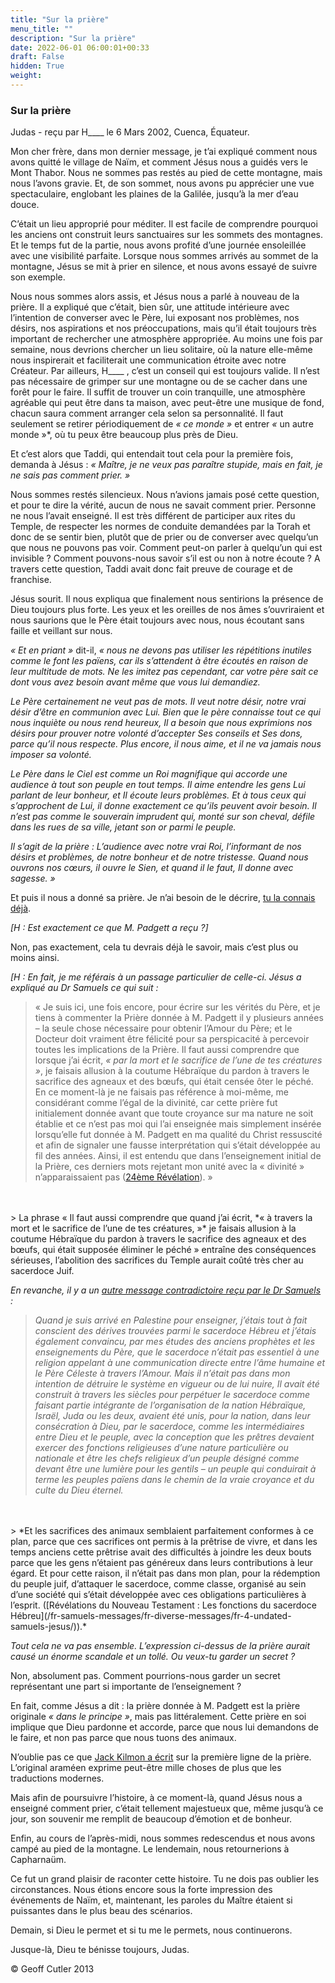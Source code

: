 ```yaml
---
title: "Sur la prière"
menu_title: ""
description: "Sur la prière"
date: 2022-06-01 06:00:01+00:33
draft: False
hidden: True
weight:
---
```

### Sur la prière

Judas - reçu par H____ le 6 Mars 2002, Cuenca, Équateur.

Mon cher frère, dans mon dernier message, je t’ai expliqué comment nous avons quitté le village de Naïm, et comment Jésus nous a guidés vers le Mont Thabor. Nous ne sommes pas restés au pied de cette montagne, mais nous l’avons gravie. Et, de son sommet, nous avons pu apprécier une vue spectaculaire, englobant les plaines de la Galilée, jusqu’à la mer d’eau douce.

C’était un lieu approprié pour méditer. Il est facile de comprendre pourquoi les anciens ont construit leurs sanctuaires sur les sommets des montagnes. Et le temps fut de la partie, nous avons profité d’une journée ensoleillée avec une visibilité parfaite. Lorsque nous sommes arrivés au sommet de la montagne, Jésus se mit à prier en silence, et nous avons essayé de suivre son exemple.

Nous nous sommes alors assis, et Jésus nous a parlé à nouveau de la prière. Il a expliqué que c’était, bien sûr, une attitude intérieure avec l’intention de converser avec le Père, lui exposant nos problèmes, nos désirs, nos aspirations et nos préoccupations, mais qu’il était toujours très important de rechercher une atmosphère appropriée. Au moins une fois par semaine, nous devrions chercher un lieu solitaire, où la nature elle-même nous inspirerait et faciliterait une communication étroite avec notre Créateur. Par ailleurs, H____ , c’est un conseil qui est toujours valide. Il n’est pas nécessaire de grimper sur une montagne ou de se cacher dans une forêt pour le faire. Il suffit de trouver un coin tranquille, une atmosphère agréable qui peut être dans ta maison, avec peut-être une musique de fond, chacun saura comment arranger cela selon sa personnalité. Il faut seulement se retirer périodiquement de *« ce monde »* et entrer *«* un autre monde »*, où tu peux être beaucoup plus près de Dieu.

Et c’est alors que Taddi, qui entendait tout cela pour la première fois, demanda à Jésus : *« Maître, je ne veux pas paraître stupide, mais en fait, je ne sais pas comment prier. »*

Nous sommes restés silencieux. Nous n’avions jamais posé cette question, et pour te dire la vérité, aucun de nous ne savait comment prier. Personne ne nous l’avait enseigné. Il est très différent de participer aux rites du Temple, de respecter les normes de conduite demandées par la Torah et donc de se sentir bien, plutôt que de prier ou de converser avec quelqu’un que nous ne pouvons pas voir. Comment peut-on parler à quelqu’un qui est invisible ? Comment pouvons-nous savoir s’il est ou non à notre écoute ? A travers cette question, Taddi avait donc fait preuve de courage et de franchise.

Jésus sourit. Il nous expliqua que finalement nous sentirions la présence de Dieu toujours plus forte. Les yeux et les oreilles de nos âmes s’ouvriraient et nous saurions que le Père était toujours avec nous, nous écoutant sans faille et veillant sur nous.

*« Et en priant »* dit-il, *« nous ne devons pas utiliser les répétitions inutiles comme le font les païens, car ils s’attendent à être écoutés en raison de leur multitude de mots. Ne les imitez pas  cependant, car votre père sait ce dont vous avez besoin avant même que vous lui demandiez.*

*Le Père certainement ne veut pas de mots. Il veut notre désir, notre vrai désir d’être en communion avec Lui. Bien que le père connaisse tout ce qui nous inquiète ou nous rend heureux, Il a besoin que nous exprimions nos désirs pour prouver notre volonté d’accepter Ses conseils et Ses dons, parce qu’il nous respecte. Plus encore, il nous aime, et il ne va jamais nous imposer sa volonté.*

*Le Père dans le Ciel est comme un Roi magnifique qui accorde une audience à tout son peuple en tout temps. Il aime entendre les gens Lui parlant de leur bonheur, et Il écoute leurs problèmes. Et à tous ceux qui s’approchent de Lui, il donne exactement ce qu’ils peuvent avoir besoin. Il n’est pas comme le souverain imprudent qui, monté sur son cheval, défile dans les rues de sa ville, jetant son or parmi le peuple.*

*Il s’agit de la prière : L’audience avec notre vrai Roi, l’informant de nos désirs et problèmes, de notre bonheur et de notre tristesse. Quand nous ouvrons nos cœurs, il ouvre le Sien, et quand il le faut, Il donne avec sagesse. »*

Et puis il nous a donné sa prière. Je n’ai besoin de le décrire, [tu la connais déjà](/fr-james-padgett-messages/fr-padgett-messages-date-order/fr-padgett-messages-1916/fr-1916-12-2-1-jep-jesus/).

*[H : Est exactement ce que M. Padgett a reçu ?]*

Non, pas exactement, cela tu devrais déjà le savoir, mais c’est plus ou moins ainsi.

*[H : En fait, je me référais à un passage particulier de celle-ci. Jésus a expliqué au Dr Samuels ce qui suit :*

> « Je suis ici, une fois encore, pour écrire sur les vérités du Père, et je tiens à commenter la Prière donnée à M. Padgett il y plusieurs années – la seule chose nécessaire pour obtenir l’Amour du Père; et le Docteur doit vraiment être félicité pour sa perspicacité à percevoir toutes les implications de la Prière. Il faut aussi comprendre que lorsque j’ai écrit, *« par la mort et le sacrifice de l’une de tes créatures »*, je faisais allusion à la coutume Hébraïque du pardon à travers le sacrifice des agneaux et des bœufs, qui était censée ôter le péché. En ce moment-là je ne faisais pas référence à moi-même, me considérant comme l’égal de la divinité, car cette prière fut  initialement donnée avant que toute croyance sur ma nature ne soit établie et ce n’est pas moi qui l’ai enseignée mais simplement insérée lorsqu’elle fut donnée à M. Padgett en ma qualité du Christ ressuscité et afin de signaler une fausse interprétation qui s’était développée au fil des années. Ainsi, il est entendu que dans l’enseignement initial de la Prière, ces derniers mots rejetant mon unité avec la  « divinité » n’apparaissaient pas ([24ème Révélation](/fr-samuels-messages/fr-revelations/fr-rev-24-1955-6-23-samuels-jesus/)). »
<br>
<br>
> La phrase « Il faut aussi comprendre que quand j’ai écrit, *« à travers la mort et le sacrifice de l’une de tes créatures, »* je faisais allusion à la coutume Hébraïque du pardon à travers le sacrifice des agneaux et des bœufs, qui était supposée éliminer le péché » entraîne des conséquences sérieuses, l’abolition des sacrifices du Temple aurait coûté très cher au sacerdoce Juif.

*En revanche, il y a un [autre message contradictoire reçu par le Dr Samuels](/fr-samuels-messages/fr-diverse-messages/fr-4-undated-samuels-jesus/) :*

> *Quand je suis arrivé en Palestine pour enseigner, j’étais tout à fait conscient des dérives trouvées parmi le sacerdoce Hébreu et j’étais également convaincu, par mes études des anciens prophètes et les enseignements du Père, que le sacerdoce n’était pas essentiel à une religion appelant à une communication directe entre l’âme humaine et le Père Céleste à travers l’Amour. Mais il n’était pas dans mon intention de détruire le système en vigueur ou de lui nuire, Il avait été construit à travers les siècles pour perpétuer le sacerdoce comme faisant partie intégrante de l’organisation de la nation Hébraïque, Israël, Juda ou les deux, avaient été unis, pour la nation, dans leur consécration à Dieu, par le sacerdoce, comme les intermédiaires entre Dieu et le peuple, avec la conception que les prêtres devaient exercer des fonctions religieuses d’une nature particulière ou nationale et être les chefs religieux d’un peuple désigné comme devant être une lumière pour les gentils – un peuple qui conduirait à terme les peuples païens dans le chemin de la vraie croyance et du culte du Dieu éternel.*
<br>
<br>
> *Et les sacrifices des animaux semblaient parfaitement conformes à ce plan, parce que ces sacrifices ont permis à la prêtrise de vivre, et dans les temps anciens cette prêtrise avait des difficultés à joindre les deux bouts parce que les gens n’étaient pas généreux dans leurs contributions à leur égard. Et pour cette raison, il n’était pas dans mon plan, pour la rédemption du peuple juif, d’attaquer le sacerdoce, comme classe, organisé au sein d’une société qui s’était développée avec ces obligations particulières à l’esprit. ([Révélations du Nouveau Testament : Les fonctions du sacerdoce Hébreu](/fr-samuels-messages/fr-diverse-messages/fr-4-undated-samuels-jesus/)).*

*Tout cela ne va pas ensemble. L’expression ci-dessus de la prière aurait causé un énorme scandale et un tollé.  Ou veux-tu garder un secret ?*

Non, absolument pas. Comment pourrions-nous garder un secret représentant une part si importante de l’enseignement ?

En fait, comme Jésus a dit : la prière donnée à M. Padgett est la prière originale *« dans le principe »*, mais pas littéralement. Cette prière en soi implique que Dieu pardonne et accorde, parce que nous lui demandons de le faire, et non pas parce que nous tuons des animaux.

N’oublie pas ce que [Jack Kilmon a écrit](/fr-contemporary-messages/fr-contemporary-messages-by-date-order/fr-contemporary-messages-2002/fr-2002-3-3-1-hr-judas/) sur la première ligne de la prière. L’original araméen exprime peut-être mille choses de plus que les traductions modernes.

Mais afin de poursuivre l’histoire, à ce moment-là, quand Jésus nous a enseigné comment prier, c’était tellement majestueux que, même jusqu’à ce jour, son souvenir me remplit de beaucoup d’émotion et de bonheur.

Enfin, au cours de l’après-midi, nous sommes redescendus et nous avons campé au pied de la montagne. Le lendemain, nous retournerions à Capharnaüm.

Ce fut un grand plaisir de raconter cette histoire. Tu ne dois pas oublier les circonstances. Nous étions encore sous la forte impression des événements de Naïm, et, maintenant, les paroles du Maître étaient si puissantes dans le  plus beau des scénarios.

Demain, si Dieu le permet et si tu me le permets, nous continuerons.

Jusque-là, Dieu te bénisse toujours, Judas.

© Geoff Cutler 2013
